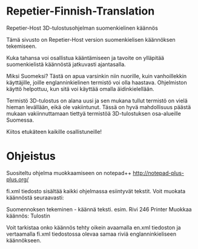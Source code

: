 Repetier-Finnish-Translation
============================

Repetier-Host 3D-tulostusohjelman suomenkielinen käännös

Tämä sivusto on Repetier-Host version suomenkielisen käännöksen
tekemiseen.

Kuka tahansa voi osallistua kääntämiseen ja tavoite on ylläpitää
suomenkielistä käännöstä jatkuvasti ajantasalla.

Miksi Suomeksi?
Tästä on apua varsinkin niin nuorille, kuin vanhoillekkin käyttäjille,
joille englanninkielinen termistö voi olla haastava. Ohjelmiston käyttö
helpottuu, kun sitä voi käyttää omalla äidinkielellään.

Termistö
3D-tulostus on alana uusi ja sen mukana tullut termistö on vielä hieman
levällään, eikä ole vakiintunut. Tässä on hyvä mahdollisuus päästä
mukaan vakiinnuttamaan tiettyä termistöä 3D-tulostuksen osa-alueille
Suomessa.

Kiitos etukäteen kaikille osallistuneille!

Ohjeistus
============================

Suositeltu ohjelma muokkaamiseen on notepad++ http://notepad-plus-plus.org/

fi.xml tiedosto sisältää kaikki ohjelmassa esiintyvät tekstit.
Voit muokata käännöstä seuraavasti:

Suomennoksen tekeminen - käännä teksti.
esim.
Rivi 246 <t id="TAB_PRINTER" ver="1">Printer</t>
Muokkaa käännös: <t id="TAB_PRINTER" ver="1">Tulostin</t>

Voit tarkistaa onko käännös tehty oikein avaamalla en.xml tiedoston ja vertaamalla fi.xml tiedostossa olevaa samaa riviä englanninkieliseen käännökseen.
